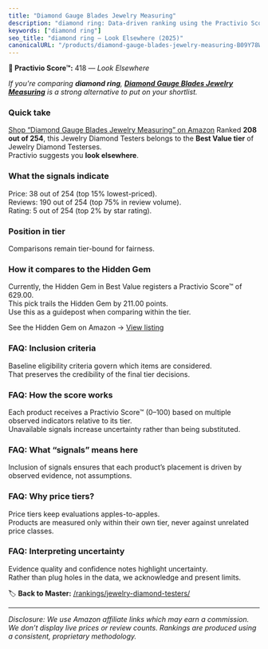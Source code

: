 ```yaml
---
title: "Diamond Gauge Blades Jewelry Measuring"
description: "diamond ring: Data-driven ranking using the Practivio Score™. Positioned by quality, value, demand, findability, momentum."
keywords: ["diamond ring"]
seo_title: "diamond ring — Look Elsewhere (2025)"
canonicalURL: "/products/diamond-gauge-blades-jewelry-measuring-B09Y78W72C/"
---
```


**🚫 Practivio Score™:** 418 — _Look Elsewhere_


*If you're comparing **diamond ring**, **[Diamond Gauge Blades Jewelry Measuring](https://www.amazon.com/dp/B09Y78W72C?tag=practivio-20)** is a strong alternative to put on your shortlist.*
### Quick take
[Shop “Diamond Gauge Blades Jewelry Measuring” on Amazon](https://www.amazon.com/dp/B09Y78W72C?tag=practivio-20)
Ranked **208 out of 254**, this Jewelry Diamond Testers belongs to the **Best Value tier** of Jewelry Diamond Testerses.  
Practivio suggests you **look elsewhere**.

### What the signals indicate
Price: 38 out of 254 (top 15% lowest-priced).  
Reviews: 190 out of 254 (top 75% in review volume).  
Rating: 5 out of 254 (top 2% by star rating).  

### Position in tier
Comparisons remain tier-bound for fairness.

### How it compares to the Hidden Gem
Currently, the Hidden Gem in Best Value registers a Practivio Score™ of 629.00.  
This pick trails the Hidden Gem by 211.00 points.  
Use this as a guidepost when comparing within the tier.  

See the Hidden Gem on Amazon → [View listing](https://www.amazon.com/dp/B0CPHMR3P8?tag=practivio-20)

### FAQ: Inclusion criteria
Baseline eligibility criteria govern which items are considered.  
That preserves the credibility of the final tier decisions.

### FAQ: How the score works
Each product receives a Practivio Score™ (0–100) based on multiple observed indicators relative to its tier.  
Unavailable signals increase uncertainty rather than being substituted.

### FAQ: What “signals” means here
Inclusion of signals ensures that each product’s placement is driven by observed evidence, not assumptions.

### FAQ: Why price tiers?
Price tiers keep evaluations apples-to-apples.  
Products are measured only within their own tier, never against unrelated price classes.

### FAQ: Interpreting uncertainty
Evidence quality and confidence notes highlight uncertainty.  
Rather than plug holes in the data, we acknowledge and present limits.


🏷️ **Back to Master:** [/rankings/jewelry-diamond-testers/](/rankings/jewelry-diamond-testers/)

---
_Disclosure: We use Amazon affiliate links which may earn a commission. We don’t display live prices or review counts. Rankings are produced using a consistent, proprietary methodology._
